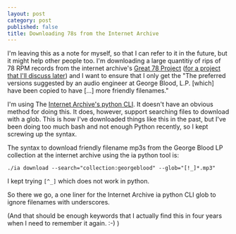 ```yaml
---
layout: post
category: post
published: false
title: Downloading 78s from the Internet Archive
---
```

I'm leaving this as a note for myself, so that I can refer to it in the future, but it might help other people too. I'm downloading a large quantitiy of rips of 78 RPM records from the internet archive's [Great 78 Project](https://great78.archive.org/) ([for a project that I'll discuss later](https://mountaintown.fm)) and I want to ensure that I only get the "The preferred versions suggested by an audio engineer at George Blood, L.P. [which] have been copied to have [...] more friendly filenames." 

I'm using The [Internet Archive's python CLI](https://internetarchive.readthedocs.io/en/stable/internetarchive.html). It doesn't have an obvious method for doing this. It does, however, support searching files to download with a glob. This is how I've downloaded things like this in the past, but I've been doing too much bash and not enough Python recently, so I kept screwing up the syntax. 

The syntax to download friendly filename mp3s from the George Blood LP collection at the internet archive using the ia python tool is: 

```
./ia download --search="collection:georgeblood" --glob="[!_]*.mp3"

```

I kept trying `[^_]` which does not work in python. 

So there we go, a one liner for the Internet Archive ia python CLI glob to ignore filenames with underscores.

(And that should be enough keywords that I actually find this in four years when I need to remember it again. :-) ) 